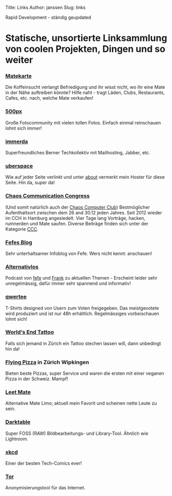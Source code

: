 Title: Links 
Author: janssen
Slug: links 

Rapid Development - ständig geupdated

# Statische, unsortierte Linksammlung von coolen Projekten, Dingen und so weiter


### [Matekarte](http://matekarte.de "Matekarte")
Die Koffeinsucht verlangt Befriedigung und ihr wisst nicht, wo ihr eine Mate in der Nähe auftreiben könnte? Hilfe naht - tragt Läden, Clubs, Restaurants, Cafes, etc. nach, welche Mate verkaufen!

### [500px](http://500px.com "500px")
Große Fotocommunity mit vielen tollen Fotos. Einfach einmal reinschauen lohnt sich immer!

### [immerda](https://immerda.ch "immerda.ch")
Superfreundliches Berner Techkollektiv mit Mailhosting, Jabber, etc.

### [uberspace](https://uberspace.de "Uberspace.de")
Wie auf jeder Seite verlinkt und unter [about](about.html "About") vermerkt mein Hoster für diese Seite. Hin da, super da!

### [Chaos Communication Congress](http://events.ccc.de "CCC Events")
(Und somit natürlich auch der [Chaos Computer Club](https://ccc.de "ccc.de")) Bestmöglicher Aufenthaltsort zwischen dem 26 and 30.12 jeden Jahres. Seit 2012 wieder im CCH in Hamburg angesiedelt. Vier Tage lang Vorträge, hacken, rumnerden und Mate saufen. Diverse Beiträge finden sich unter der Kategorie [CCC](http://blog.aurka.com/category/ccc.html).

### [Fefes Blog](http://blog.fefe.de "blog.fefe.de")
Sehr unterhaltsamer Infoblog von Fefe. Wers nicht kennt: anschauen!

### [Alternativlos](http://alternativlos.org/ "Alternativlos")
Podcast von [fefe](http://blog.fefe.de "Fefe") und [Frank](http://frank.geekheim.de/ "Frank") zu aktuellen Themen - Erscheint leider sehr unregelmässig, dafür immer sehr spannend und informativ!

### [qwertee](http://qwertee.com "Qwertee")
T-Shirts designed von Usern zum Voten freigegeben. Das meistgevotete wird produziert und ist nur 48h erhältlich. Regelmässiges vorbeischauen lohnt sich!

### [World‘s End Tattoo](http://www.worldsend.ch "World’s End Tattoo")
Falls sich jemand in Zürich ein Tattoo stechen lassen will, dann unbedingt hin da!

### [Flying Pizza](http://flyingpizza.ch/ "Flying Pizza") in Zürich Wipkingen
Bieten beste Pizzas, super Service und waren die ersten mit einer veganen Pizza in der Schweiz. Mampf! 

### [Leet Mate](http://leetmate.de/ "Leet Mate")
Alternative Mate Limo; aktuell mein Favorit und scheinen nette Leute zu sein.

### [Darktable](http://www.darktable.org/ "Darktable")
Super FOSS (RAW) Bildbearbeitungs- und Library-Tool. Ähnlich wie Lightroom.

### [xkcd](https://xkcd.com/ "xkcd")
Einer der besten Tech-Comics ever!

### [Tor](https://www.torproject.org/ "Tor")
Anonymisierungstool für das Internet.

